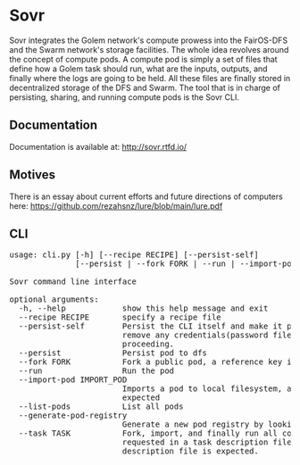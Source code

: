 # Sovr
Sovr integrates the Golem network's compute prowess into the FairOS-DFS and the Swarm network's storage facilities. The whole idea revolves around the concept of compute pods. A compute pod is simply a set of files that define how a Golem task should run, what are the inputs, outputs, and finally where the logs are going to be held. All these files are finally stored in decentralized storage of the DFS and Swarm. The tool that is in charge of persisting, sharing, and running compute pods is the Sovr CLI.  

## Documentation
Documentation is available at: http://sovr.rtfd.io/  

## Motives
There is an essay about current efforts and future directions of computers here: https://github.com/rezahsnz/lure/blob/main/lure.pdf

## CLI 
<pre>
usage: cli.py [-h] [--recipe RECIPE] [--persist-self]
              [--persist | --fork FORK | --run | --import-pod IMPORT_POD | --list-pods | --generate-pod-registry | --task TASK]

Sovr command line interface

optional arguments:
  -h, --help            show this help message and exit
  --recipe RECIPE       specify a recipe file
  --persist-self        Persist the CLI itself and make it public. Caution:
                        remove any credentials(password files, ...) before
                        proceeding.
  --persist             Persist pod to dfs
  --fork FORK           Fork a public pod, a reference key is expected
  --run                 Run the pod
  --import-pod IMPORT_POD
                        Imports a pod to local filesystem, a pod name is
                        expected
  --list-pods           List all pods
  --generate-pod-registry
                        Generate a new pod registry by looking into all pods
  --task TASK           Fork, import, and finally run all compute pods
                        requested in a task description file, a task
                        description file is expected.
</pre>
